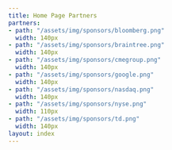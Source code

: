 ```yaml
---
title: Home Page Partners
partners:
- path: "/assets/img/sponsors/bloomberg.png"
  width: 140px
- path: "/assets/img/sponsors/braintree.png"
  width: 140px
- path: "/assets/img/sponsors/cmegroup.png"
  width: 140px
- path: "/assets/img/sponsors/google.png"
  width: 140px
- path: "/assets/img/sponsors/nasdaq.png"
  width: 140px
- path: "/assets/img/sponsors/nyse.png"
  width: 110px
- path: "/assets/img/sponsors/td.png"
  width: 140px
layout: index
---
```


